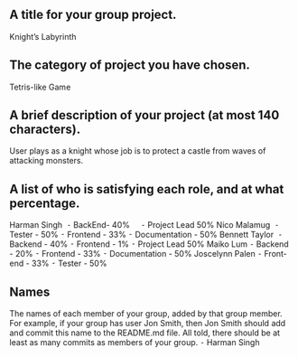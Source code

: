 ## A title for your group project.
Knight’s Labyrinth  
## The category of project you have chosen.
Tetris-like Game
## A brief description of your project (at most 140 characters).
User plays as a knight whose job is to protect a castle from waves of attacking monsters.
## A list of who is satisfying each role, and at what percentage.
Harman Singh 
	⁃  BackEnd- 40%    
	⁃  Project Lead 50%
Nico Malamug 
	⁃  Tester - 50%
	⁃  Frontend - 33%
	⁃  Documentation - 50%
Bennett Taylor 
	⁃  Backend - 40%
	⁃  Frontend - 1%
	⁃  Project Lead 50%
Maiko Lum
	⁃  Backend - 20%
	⁃  Frontend - 33%
	⁃  Documentation - 50%
Joscelynn Palen
	⁃  Front-end - 33%
	⁃  Tester - 50%

## Names
The names of each member of your group, added by that group member. For example, if your group has user Jon Smith, then Jon Smith should add and commit this name to the README.md file. All told, there should be at least as many commits as members of your group.
	⁃  Harman Singh
